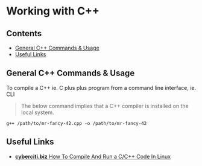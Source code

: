 # Working with C++

<a id="contents"></a>

## Contents

- [General C++ Commands & Usage](#general-c++-commands-and-usage)
- [Useful Links](#useful-links)

<a id="general-c++-commands-and-usage"></a>

## General C++ Commands & Usage

To compile a C++ ie. C plus plus program from a command line interface, ie. CLI

> The below command implies that a C++ compiler is installed on the local system.

```shell
g++ /path/to/mr-fancy-42.cpp -o /path/to/mr-fancy-42
```

<a id="useful-links"></a>

## Useful Links

- [**cyberciti.biz** How To Compile And Run a C/C++ Code In Linux](https://www.cyberciti.biz/faq/howto-compile-and-run-c-cplusplus-code-in-linux/)
